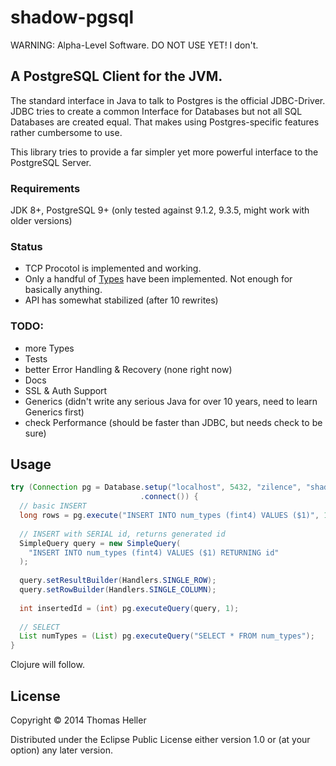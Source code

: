 # shadow-pgsql

WARNING: Alpha-Level Software. DO NOT USE YET! I don't.

## A PostgreSQL Client for the JVM.

The standard interface in Java to talk to Postgres is the official JDBC-Driver. JDBC tries to
create a common Interface for Databases but not all SQL Databases are created equal. That
makes using Postgres-specific features rather cumbersome to use.

This library tries to provide a far simpler yet more powerful interface to the PostgreSQL Server.

### Requirements

JDK 8+, PostgreSQL 9+ (only tested against 9.1.2, 9.3.5, might work with older versions)

### Status

- TCP Procotol is implemented and working.
- Only a handful of [Types](https://github.com/thheller/shadow-pgsql/tree/master/src/java/shadow/pgsql/types) have been implemented. Not enough for basically anything.
- API has somewhat stabilized (after 10 rewrites)

### TODO:

- more Types
- Tests
- better Error Handling & Recovery (none right now)
- Docs
- SSL & Auth Support
- Generics (didn't write any serious Java for over 10 years, need to learn Generics first)
- check Performance (should be faster than JDBC, but needs check to be sure)


## Usage

```java
try (Connection pg = Database.setup("localhost", 5432, "zilence", "shadow_pgsql")
                             .connect()) {
  // basic INSERT
  long rows = pg.execute("INSERT INTO num_types (fint4) VALUES ($1)", 1);
  
  // INSERT with SERIAL id, returns generated id
  SimpleQuery query = new SimpleQuery(
    "INSERT INTO num_types (fint4) VALUES ($1) RETURNING id"
  );
  
  query.setResultBuilder(Handlers.SINGLE_ROW);
  query.setRowBuilder(Handlers.SINGLE_COLUMN);
  
  int insertedId = (int) pg.executeQuery(query, 1);
  
  // SELECT
  List numTypes = (List) pg.executeQuery("SELECT * FROM num_types");
}

```

Clojure will follow.

## License

Copyright © 2014 Thomas Heller

Distributed under the Eclipse Public License either version 1.0 or (at
your option) any later version.
